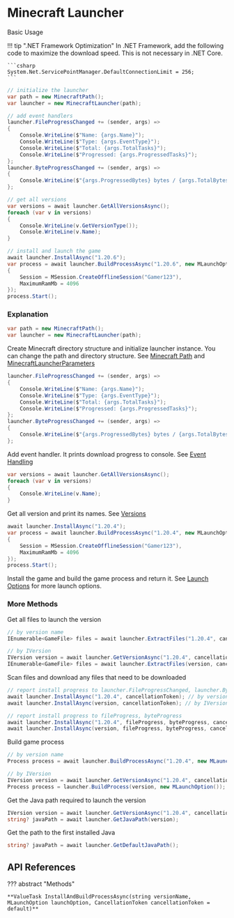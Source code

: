 # Minecraft Launcher

Basic Usage

!!! tip ".NET Framework Optimization"
    In .NET Framework, add the following code to maximize the download speed. This is not necessary in .NET Core.

    ```csharp
    System.Net.ServicePointManager.DefaultConnectionLimit = 256;
    ```

```csharp
// initialize the launcher
var path = new MinecraftPath();
var launcher = new MinecraftLauncher(path);

// add event handlers
launcher.FileProgressChanged += (sender, args) =>
{
    Console.WriteLine($"Name: {args.Name}");
    Console.WriteLine($"Type: {args.EventType}");
    Console.WriteLine($"Total: {args.TotalTasks}");
    Console.WriteLine($"Progressed: {args.ProgressedTasks}");
};
launcher.ByteProgressChanged += (sender, args) =>
{
    Console.WriteLine($"{args.ProgressedBytes} bytes / {args.TotalBytes} bytes");
};

// get all versions
var versions = await launcher.GetAllVersionsAsync();
foreach (var v in versions)
{
    Console.WriteLine(v.GetVersionType());
    Console.WriteLine(v.Name);
}

// install and launch the game
await launcher.InstallAsync("1.20.6");
var process = await launcher.BuildProcessAsync("1.20.6", new MLaunchOption
{
    Session = MSession.CreateOfflineSession("Gamer123"),
    MaximumRamMb = 4096
});
process.Start();
```

### Explanation

```csharp
var path = new MinecraftPath();
var launcher = new MinecraftLauncher(path);
```

Create Minecraft directory structure and initialize launcher instance. You can change the path and directory structure. See [Minecraft Path](MinecraftPath.md) and [MinecraftLauncherParameters](../more-apis/minecraftlauncherparameters.md)

```csharp
launcher.FileProgressChanged += (sender, args) =>
{
    Console.WriteLine($"Name: {args.Name}");
    Console.WriteLine($"Type: {args.EventType}");
    Console.WriteLine($"Total: {args.TotalTasks}");
    Console.WriteLine($"Progressed: {args.ProgressedTasks}");
};
launcher.ByteProgressChanged += (sender, args) =>
{
    Console.WriteLine($"{args.ProgressedBytes} bytes / {args.TotalBytes} bytes");
};
```

Add event handler. It prints download progress to console. See [Event Handling](Handling-Events.md)

```csharp
var versions = await launcher.GetAllVersionsAsync();
foreach (var v in versions)
{
    Console.WriteLine(v.Name);
}
```

Get all version and print its names. See [Versions](versions.md)

```csharp
await launcher.InstallAsync("1.20.4");
var process = await launcher.BuildProcessAsync("1.20.4", new MLaunchOption
{
    Session = MSession.CreateOfflineSession("Gamer123"),
    MaximumRamMb = 4096
});
process.Start();
```

Install the game and build the game process and return it. See [Launch Options](MLaunchOption.md) for more launch options.

### More Methods

Get all files to launch the version

```csharp
// by version name
IEnumerable<GameFile> files = await launcher.ExtractFiles("1.20.4", cancellationToken);
```

```csharp
// by IVersion 
IVersion version = await launcher.GetVersionAsync("1.20.4", cancellationToken);
IEnumerable<GameFile> files = await launcher.ExtractFiles(version, cancellationToken);
```

Scan files and download any files that need to be downloaded

```csharp
// report install progress to launcher.FileProgressChanged, launcher.ByteProgressChanged
await launcher.InstallAsync("1.20.4", cancellationToken); // by version name
await launcher.InstallAsync(version, cancellationToken); // by IVersion 

// report install progress to fileProgress, byteProgress
await launcher.InstallAsync("1.20.4", fileProgress, byteProgress, cancellationToken); // by version name 
await launcher.InstallAsync(version, fileProgress, byteProgress, cancellationToken); // by IVersion 
```

Build game process

```csharp
// by version name
Process process = await launcher.BuildProcessAsync("1.20.4", new MLaunchOption(), cancellationToken);
```

```csharp
// by IVersion
IVersion version = await launcher.GetVersionAsync("1.20.4", cancellationToken);
Process process = launcher.BuildProcess(version, new MLaunchOption());
```

Get the Java path required to launch the version

```csharp
IVersion version = await launcher.GetVersionAsync("1.20.4", cancellationToken);
string? javaPath = await launcher.GetJavaPath(version);
```

Get the path to the first installed Java

```csharp
string? javaPath = await launcher.GetDefaultJavaPath();
```

## API References

??? abstract "Methods"

    **ValueTask InstallAndBuildProcessAsync(string versionName, MLaunchOption launchOption, CancellationToken cancellationToken = default)**
